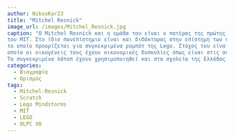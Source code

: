 ```yaml
---
author: NikosKar23
title: "Mitchel Resnick"
image_url: /images/Mitchel_Resnick.jpg
caption: "Ο Mitchel Resnick και η ομάδα του είναι ο πατέρας της πρώτης προγραμματιστικής block-based γλώσσας Scratch η οποία αναπτύχθηκε στα εργαστήρια
του MIT. Στο ίδιο πανεπίστημιο είναι και διδάκτορας στην επίστημη των υπολογιστών. Επιπλέον, είναι ο δημιουργός του Lego Mindstorms, λογισμικό
το οποίο προορίζεται για συγκεκριμένα ρομπότ της Lego. Στόχος του είναι να βοηθήσει τα παιδιά να μάθουν να προγρμματίζουν, ακόμα κι εκείνα τα 
οποία οι οικογένεις τους έχουν οικονομικές δυσκολίες όπως είναι στις αναπτυσσόμενες χώρες για τις οποίες έφτιαξε λάπτοπ των 100€, το OLPC XO.
Τα συγκεκριμένα λάτοπ έχουν χρησιμοποιηθεί και στα σχολεία της Ελλάδας για εκπαιδευτικούς σκοπούς στο παρελθόν."
categories:
  - Βιογραφία 
  - Ορισμός 
tags:
  - Mitchel-Resnick
  - Scratch
  - Lego Mindstorms
  - MIT
  - LEGO
  - OLPC XO
---
```

